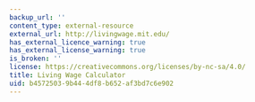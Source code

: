 ```yaml
---
backup_url: ''
content_type: external-resource
external_url: http://livingwage.mit.edu/
has_external_licence_warning: true
has_external_license_warning: true
is_broken: ''
license: https://creativecommons.org/licenses/by-nc-sa/4.0/
title: Living Wage Calculator
uid: b4572503-9b44-4df8-b652-af3bd7c6e902
---
```

